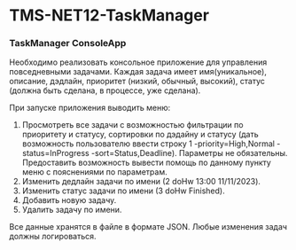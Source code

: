 # TMS-NET12-TaskManager
### TaskManager ConsoleApp

Необходимо реализовать консольное приложение для управления повседневными задачами. Каждая задача имеет имя(уникальное), описание, дэдлайн, приоритет (низкий, обычный, высокий), статус (должна быть сделана, в процессе, уже сделана).

При запуске приложения выводить меню:
1. Просмотреть все задачи с возможностью фильтрации по приоритету и статусу, сортировки по дэдайну и статусу (дать возможность пользователю ввести строку 1 -priority=High,Normal -status=InProgress -sort=Status,Deadline). Параметры не обязательны. Предоставить возможность вывести помощь по данному пункту меню с пояснениями по параметрам.
1. Изменить дедлайн задачи по имени (2 doHw 13:00 11/11/2023).
1. Изменить статус задачи по имени (3 doHw Finished).
1. Добавить новую задачу.
1. Удалить задачу по имени.

Все данные хранятся в файле в формате JSON. Любые изменения задач должны логироваться.
